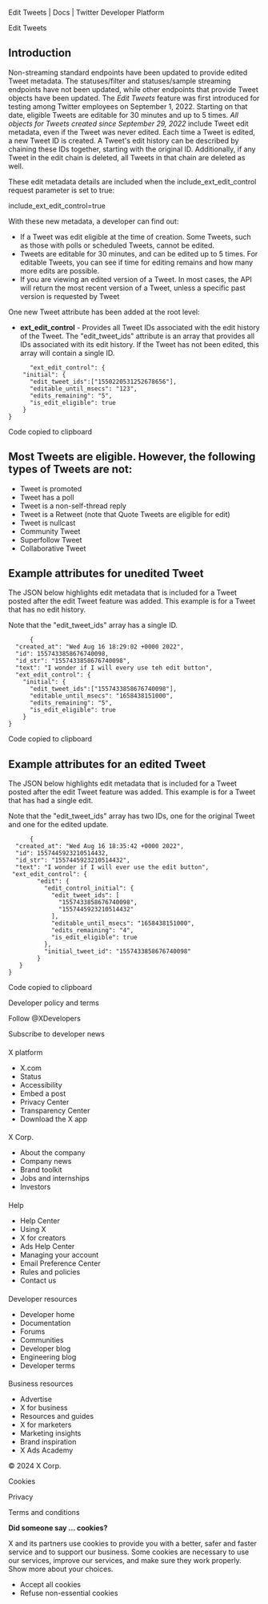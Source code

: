 
Edit Tweets | Docs | Twitter Developer Platform 

Edit Tweets

Introduction
------------

Non-streaming standard endpoints have been updated to provide edited Tweet metadata. The statuses/filter and statuses/sample streaming endpoints have not been updated, while other endpoints that provide Tweet objects have been updated. The *Edit Tweets* feature was first introduced for testing among Twitter employees on September 1, 2022. Starting on that date, eligible Tweets are editable for 30 minutes and up to 5 times. *All objects for Tweets created since September 29, 2022* include Tweet edit metadata, even if the Tweet was never edited. Each time a Tweet is edited, a new Tweet ID is created. A Tweet's edit history can be described by chaining these IDs together, starting with the original ID. Additionally, if any Tweet in the edit chain is deleted, all Tweets in that chain are deleted as well. 

These edit metadata details are included when the include\_ext\_edit\_control request parameter is set to true: 

include\_ext\_edit\_control=true

With these new metadata, a developer can find out:  

* If a Tweet was edit eligible at the time of creation. Some Tweets, such as those with polls or scheduled Tweets, cannot be edited.
* Tweets are editable for 30 minutes, and can be edited up to 5 times. For editable Tweets, you can see if time for editing remains and how many more edits are possible.
* If you are viewing an edited version of a Tweet. In most cases, the API will return the most recent version of a Tweet, unless a specific past version is requested by Tweet

One new Tweet attribute has been added at the root level:

* **ext\_edit\_control** - Provides all Tweet IDs associated with the edit history of the Tweet. The "edit\_tweet\_ids" attribute is an array that provides all IDs associated with its edit history. If the Tweet has not been edited, this array will contain a single ID.

```
      "ext_edit_control": {
	"initial": {
	  "edit_tweet_ids":["1550220531252678656"], 
	  "editable_until_msecs": "123",
	  "edits_remaining": "5",
	  "is_edit_eligible": true
	}
}

```

Code copied to clipboard

Most Tweets are eligible. However, the following types of Tweets are not:
-------------------------------------------------------------------------

* Tweet is promoted
* Tweet has a poll
* Tweet is a non-self-thread reply
* Tweet is a Retweet (note that Quote Tweets are eligible for edit)
* Tweet is nullcast
* Community Tweet
* Superfollow Tweet
* Collaborative Tweet

Example attributes for unedited Tweet
-------------------------------------

The JSON below highlights edit metadata that is included for a Tweet posted after the edit Tweet feature was added. This example is for a Tweet that has no edit history. 

Note that the "edit\_tweet\_ids" array has a single ID. 

```
      {
  "created_at": "Wed Aug 16 18:29:02 +0000 2022",
  "id": 1557433858676740098,
  "id_str": "1557433858676740098",
  "text": "I wonder if I will every use teh edit button",
  "ext_edit_control": {
	"initial": {
	  "edit_tweet_ids":["1557433858676740098"], 
	  "editable_until_msecs": "1658438151000",
	  "edits_remaining": "5",
	  "is_edit_eligible": true
	}
}

```

Code copied to clipboard

Example attributes for an edited Tweet
--------------------------------------

The JSON below highlights edit metadata that is included for a Tweet posted after the edit Tweet feature was added. This example is for a Tweet that has had a single edit. 

Note that the "edit\_tweet\_ids" array has two IDs, one for the original Tweet and one for the edited update. 

```
      {
  "created_at": "Wed Aug 16 18:35:42 +0000 2022",
  "id": 1557445923210514432,
  "id_str": "1557445923210514432",
  "text": "I wonder if I will ever use the edit button",
 "ext_edit_control": {
        "edit": {
          "edit_control_initial": {
            "edit_tweet_ids": [
              "1557433858676740098",
              "1557445923210514432"
            ],
            "editable_until_msecs": "1658438151000",
            "edits_remaining": "4",
            "is_edit_eligible": true
          },
          "initial_tweet_id": "1557433858676740098"
        }
   }
}

```

Code copied to clipboard

Developer policy and terms

Follow @XDevelopers

Subscribe to developer news

#### 
 X platform

* X.com
* Status
* Accessibility
* Embed a post
* Privacy Center
* Transparency Center
* Download the X app

#### 
 X Corp.

* About the company
* Company news
* Brand toolkit
* Jobs and internships
* Investors

#### 
 Help

* Help Center
* Using X
* X for creators
* Ads Help Center
* Managing your account
* Email Preference Center
* Rules and policies
* Contact us

#### 
 Developer resources

* Developer home
* Documentation
* Forums
* Communities
* Developer blog
* Engineering blog
* Developer terms

#### 
 Business resources

* Advertise
* X for business
* Resources and guides
* X for marketers
* Marketing insights
* Brand inspiration
* X Ads Academy

 © 2024 X Corp.

Cookies

Privacy

Terms and conditions

**Did someone say … cookies?**  

 X and its partners use cookies to provide you with a better, safer and
 faster service and to support our business. Some cookies are necessary to use
 our services, improve our services, and make sure they work properly.
 Show more about your choices.

* Accept all cookies
* Refuse non-essential cookies